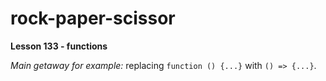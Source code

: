 # rock-paper-scissor
**Lesson 133 - functions**

_Main getaway for example:_ replacing `function () {...}` with `() => {...}`.
